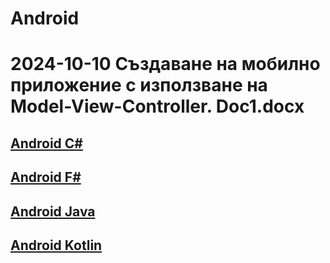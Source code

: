 # Android
# 2024-10-10 Създаване на мобилно приложение с използване на Model-View-Controller. Doc1.docx
## [Android C#](https://github.com/vakovsky/Android/blob/main/csAndroid)
## [Android F#](https://github.com/vakovsky/Android/blob/main/fsAndroid)
## [Android Java](https://github.com/vakovsky/Android/blob/main/javaAndroid)
## [Android Kotlin](https://github.com/vakovsky/Android/blob/main/ktAndroid)

